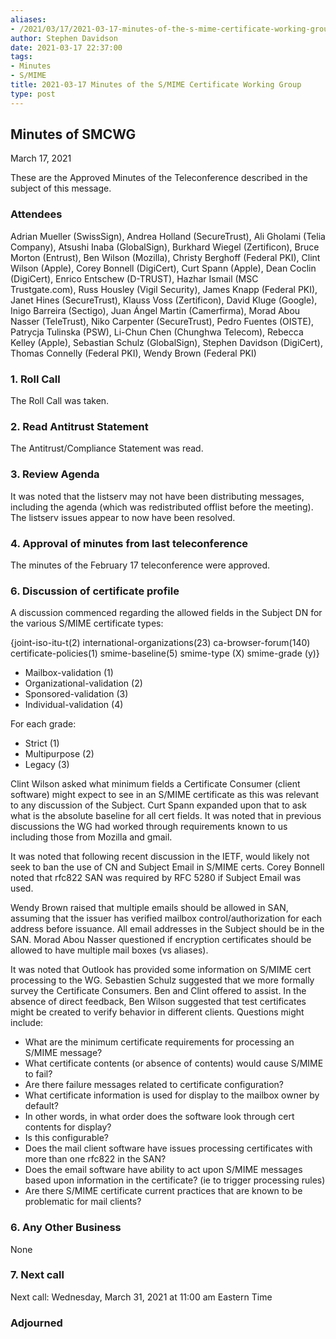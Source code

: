 ```yaml
---
aliases:
- /2021/03/17/2021-03-17-minutes-of-the-s-mime-certificate-working-group/
author: Stephen Davidson
date: 2021-03-17 22:37:00
tags:
- Minutes
- S/MIME
title: 2021-03-17 Minutes of the S/MIME Certificate Working Group
type: post
---
```


## Minutes of SMCWG

March 17, 2021

These are the Approved Minutes of the Teleconference described in the subject of this message.

### Attendees

Adrian Mueller (SwissSign), Andrea Holland (SecureTrust), Ali Gholami (Telia Company), Atsushi Inaba (GlobalSign), Burkhard Wiegel (Zertificon), Bruce Morton (Entrust), Ben Wilson (Mozilla), Christy Berghoff (Federal PKI), Clint Wilson (Apple), Corey Bonnell (DigiCert), Curt Spann (Apple), Dean Coclin (DigiCert), Enrico Entschew (D-TRUST), Hazhar Ismail (MSC Trustgate.com), Russ Housley (Vigil Security), James Knapp (Federal PKI), Janet Hines (SecureTrust), Klauss Voss (Zertificon), David Kluge (Google), Inigo Barreira (Sectigo), Juan Ángel Martin (Camerfirma), Morad Abou Nasser (TeleTrust), Niko Carpenter (SecureTrust), Pedro Fuentes (OISTE), Patrycja Tulinska (PSW), Li-Chun Chen (Chunghwa Telecom), Rebecca Kelley (Apple), Sebastian Schulz (GlobalSign), Stephen Davidson (DigiCert), Thomas Connelly (Federal PKI), Wendy Brown (Federal PKI)

### 1. Roll Call

The Roll Call was taken.

### 2. Read Antitrust Statement

The Antitrust/Compliance Statement was read.

### 3. Review Agenda

It was noted that the listserv may not have been distributing messages, including the agenda (which was redistributed offlist before the meeting). The listserv issues appear to now have been resolved.

### 4. Approval of minutes from last teleconference

The minutes of the February 17 teleconference were approved.

### 6. Discussion of certificate profile

A discussion commenced regarding the allowed fields in the Subject DN for the various S/MIME certificate types:

{joint-iso-itu-t(2) international-organizations(23) ca-browser-forum(140) certificate-policies(1) smime-baseline(5) smime-type (X) smime-grade (y)}

- Mailbox-validation (1)
- Organizational-validation (2)
- Sponsored-validation (3)
- Individual-validation (4)

For each grade:

- Strict (1)
- Multipurpose (2)
- Legacy (3)

Clint Wilson asked what minimum fields a Certificate Consumer (client software) might expect to see in an S/MIME certificate as this was relevant to any discussion of the Subject. Curt Spann expanded upon that to ask what is the absolute baseline for all cert fields. It was noted that in previous discussions the WG had worked through requirements known to us including those from Mozilla and gmail.

It was noted that following recent discussion in the IETF, would likely not seek to ban the use of CN and Subject Email in S/MIME certs. Corey Bonnell noted that rfc822 SAN was required by RFC 5280 if Subject Email was used.

Wendy Brown raised that multiple emails should be allowed in SAN, assuming that the issuer has verified mailbox control/authorization for each address before issuance. All email addresses in the Subject should be in the SAN. Morad Abou Nasser questioned if encryption certificates should be allowed to have multiple mail boxes (vs aliases).

It was noted that Outlook has provided some information on S/MIME cert processing to the WG. Sebastien Schulz suggested that we more formally survey the Certificate Consumers. Ben and Clint offered to assist. In the absence of direct feedback, Ben Wilson suggested that test certificates might be created to verify behavior in different clients. Questions might include:

- What are the minimum certificate requirements for processing an S/MIME message?
- What certificate contents (or absence of contents) would cause S/MIME to fail?
- Are there failure messages related to certificate configuration?
- What certificate information is used for display to the mailbox owner by default?
- In other words, in what order does the software look through cert contents for display?
- Is this configurable?
- Does the mail client software have issues processing certificates with more than one rfc822 in the SAN?
- Does the email software have ability to act upon S/MIME messages based upon information in the certificate? (ie to trigger processing rules)
- Are there S/MIME certificate current practices that are known to be problematic for mail clients?

### 6. Any Other Business

None

### 7. Next call

Next call: Wednesday, March 31, 2021 at 11:00 am Eastern Time

### Adjourned